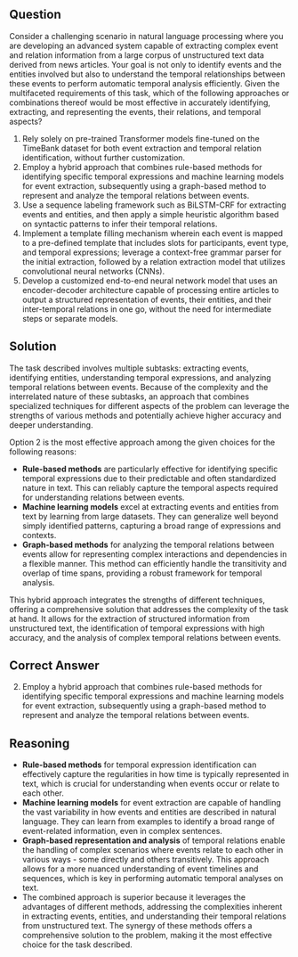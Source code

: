 ## Question
Consider a challenging scenario in natural language processing where you are developing an advanced system capable of extracting complex event and relation information from a large corpus of unstructured text data derived from news articles. Your goal is not only to identify events and the entities involved but also to understand the temporal relationships between these events to perform automatic temporal analysis efficiently. Given the multifaceted requirements of this task, which of the following approaches or combinations thereof would be most effective in accurately identifying, extracting, and representing the events, their relations, and temporal aspects?

1. Rely solely on pre-trained Transformer models fine-tuned on the TimeBank dataset for both event extraction and temporal relation identification, without further customization.
2. Employ a hybrid approach that combines rule-based methods for identifying specific temporal expressions and machine learning models for event extraction, subsequently using a graph-based method to represent and analyze the temporal relations between events.
3. Use a sequence labeling framework such as BiLSTM-CRF for extracting events and entities, and then apply a simple heuristic algorithm based on syntactic patterns to infer their temporal relations.
4. Implement a template filling mechanism wherein each event is mapped to a pre-defined template that includes slots for participants, event type, and temporal expressions; leverage a context-free grammar parser for the initial extraction, followed by a relation extraction model that utilizes convolutional neural networks (CNNs).
5. Develop a customized end-to-end neural network model that uses an encoder-decoder architecture capable of processing entire articles to output a structured representation of events, their entities, and their inter-temporal relations in one go, without the need for intermediate steps or separate models.

## Solution
The task described involves multiple subtasks: extracting events, identifying entities, understanding temporal expressions, and analyzing temporal relations between events. Because of the complexity and the interrelated nature of these subtasks, an approach that combines specialized techniques for different aspects of the problem can leverage the strengths of various methods and potentially achieve higher accuracy and deeper understanding. 

Option 2 is the most effective approach among the given choices for the following reasons:

- **Rule-based methods** are particularly effective for identifying specific temporal expressions due to their predictable and often standardized nature in text. This can reliably capture the temporal aspects required for understanding relations between events.
- **Machine learning models** excel at extracting events and entities from text by learning from large datasets. They can generalize well beyond simply identified patterns, capturing a broad range of expressions and contexts.
- **Graph-based methods** for analyzing the temporal relations between events allow for representing complex interactions and dependencies in a flexible manner. This method can efficiently handle the transitivity and overlap of time spans, providing a robust framework for temporal analysis.

This hybrid approach integrates the strengths of different techniques, offering a comprehensive solution that addresses the complexity of the task at hand. It allows for the extraction of structured information from unstructured text, the identification of temporal expressions with high accuracy, and the analysis of complex temporal relations between events.

## Correct Answer
2. Employ a hybrid approach that combines rule-based methods for identifying specific temporal expressions and machine learning models for event extraction, subsequently using a graph-based method to represent and analyze the temporal relations between events.

## Reasoning
- **Rule-based methods** for temporal expression identification can effectively capture the regularities in how time is typically represented in text, which is crucial for understanding when events occur or relate to each other.
- **Machine learning models** for event extraction are capable of handling the vast variability in how events and entities are described in natural language. They can learn from examples to identify a broad range of event-related information, even in complex sentences.
- **Graph-based representation and analysis** of temporal relations enable the handling of complex scenarios where events relate to each other in various ways - some directly and others transitively. This approach allows for a more nuanced understanding of event timelines and sequences, which is key in performing automatic temporal analyses on text.
- The combined approach is superior because it leverages the advantages of different methods, addressing the complexities inherent in extracting events, entities, and understanding their temporal relations from unstructured text. The synergy of these methods offers a comprehensive solution to the problem, making it the most effective choice for the task described.
